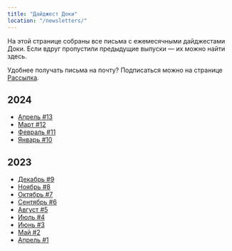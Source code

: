 ```yaml
---
title: "Дайджест Доки"
location: "/newsletters/"
---
```


На этой странице собраны все письма с ежемесячными дайджестами Доки. Если вдруг пропустили предыдущие выпуски — их можно найти здесь.

Удобнее получать письма на почту? Подписаться можно на странице [Рассылка](/subscribe/).

## 2024

- [Апрель #13](https://api.doka.guide/digest-04-24.html)
- [Март #12](https://api.doka.guide/digest-03-24.html)
- [Февраль #11](https://api.doka.guide/digest-02-24.html)
- [Январь #10](https://api.doka.guide/digest-01-24.html)

## 2023

- [Декабрь #9](https://api.doka.guide/digest-01.html)
- [Ноябрь #8](https://api.doka.guide/digest-12.html)
- [Октябрь #7](https://api.doka.guide/digest-11.html)
- [Сентябрь #6](https://api.doka.guide/digest-10.html)
- [Август #5](https://api.doka.guide/digest-09.html)
- [Июль #4](https://api.doka.guide/digest-08.html)
- [Июнь #3](https://api.doka.guide/digest-07.html)
- [Май #2](https://api.doka.guide/digest-06.html)
- [Апрель #1](https://api.doka.guide/digest-05.html)

